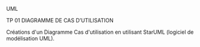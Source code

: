UML

TP 01
DIAGRAMME DE CAS D’UTILISATION


Créations d'un Diagramme Cas d'utilisation en utilisant StarUML (logiciel de modélisation UML).

